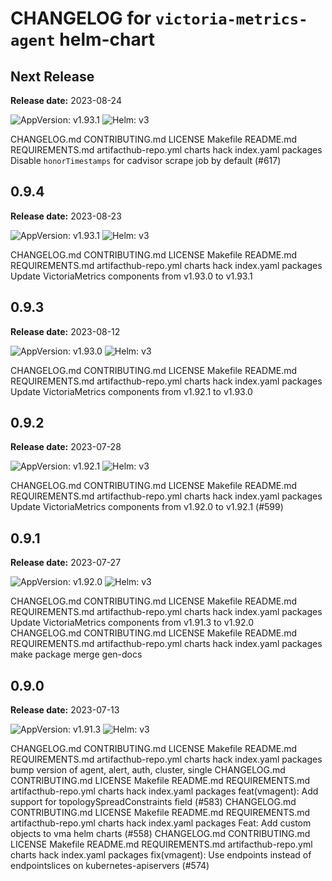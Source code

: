 # CHANGELOG for `victoria-metrics-agent` helm-chart

## Next Release

**Release date:** 2023-08-24

![AppVersion: v1.93.1](https://img.shields.io/static/v1?label=AppVersion&message=v1.93.1&color=success&logo=)
![Helm: v3](https://img.shields.io/static/v1?label=Helm&message=v3&color=informational&logo=helm)

CHANGELOG.md CONTRIBUTING.md LICENSE Makefile README.md REQUIREMENTS.md artifacthub-repo.yml charts hack index.yaml packages Disable `honorTimestamps` for cadvisor scrape job by default (#617)

## 0.9.4

**Release date:** 2023-08-23

![AppVersion: v1.93.1](https://img.shields.io/static/v1?label=AppVersion&message=v1.93.0&color=success&logo=)
![Helm: v3](https://img.shields.io/static/v1?label=Helm&message=v3&color=informational&logo=helm)

CHANGELOG.md CONTRIBUTING.md LICENSE Makefile README.md REQUIREMENTS.md artifacthub-repo.yml charts hack index.yaml packages Update VictoriaMetrics components from v1.93.0 to v1.93.1

## 0.9.3

**Release date:** 2023-08-12

![AppVersion: v1.93.0](https://img.shields.io/static/v1?label=AppVersion&message=v1.93.0&color=success&logo=)
![Helm: v3](https://img.shields.io/static/v1?label=Helm&message=v3&color=informational&logo=helm)

CHANGELOG.md CONTRIBUTING.md LICENSE Makefile README.md REQUIREMENTS.md artifacthub-repo.yml charts hack index.yaml packages Update VictoriaMetrics components from v1.92.1 to v1.93.0

## 0.9.2

**Release date:** 2023-07-28

![AppVersion: v1.92.1](https://img.shields.io/static/v1?label=AppVersion&message=v1.92.1&color=success&logo=)
![Helm: v3](https://img.shields.io/static/v1?label=Helm&message=v3&color=informational&logo=helm)

CHANGELOG.md CONTRIBUTING.md LICENSE Makefile README.md REQUIREMENTS.md artifacthub-repo.yml charts hack index.yaml packages Update VictoriaMetrics components from v1.92.0 to v1.92.1 (#599)

## 0.9.1

**Release date:** 2023-07-27

![AppVersion: v1.92.0](https://img.shields.io/static/v1?label=AppVersion&message=v1.92.0&color=success&logo=)
![Helm: v3](https://img.shields.io/static/v1?label=Helm&message=v3&color=informational&logo=helm)

CHANGELOG.md CONTRIBUTING.md LICENSE Makefile README.md REQUIREMENTS.md artifacthub-repo.yml charts hack index.yaml packages Update VictoriaMetrics components from v1.91.3 to v1.92.0
CHANGELOG.md CONTRIBUTING.md LICENSE Makefile README.md REQUIREMENTS.md artifacthub-repo.yml charts hack index.yaml packages make package merge gen-docs

## 0.9.0

**Release date:** 2023-07-13

![AppVersion: v1.91.3](https://img.shields.io/static/v1?label=AppVersion&message=v1.91.3&color=success&logo=)
![Helm: v3](https://img.shields.io/static/v1?label=Helm&message=v3&color=informational&logo=helm)

CHANGELOG.md CONTRIBUTING.md LICENSE Makefile README.md REQUIREMENTS.md artifacthub-repo.yml charts hack index.yaml packages bump version of agent, alert, auth, cluster, single
CHANGELOG.md CONTRIBUTING.md LICENSE Makefile README.md REQUIREMENTS.md artifacthub-repo.yml charts hack index.yaml packages feat(vmagent): Add support for topologySpreadConstraints field (#583)
CHANGELOG.md CONTRIBUTING.md LICENSE Makefile README.md REQUIREMENTS.md artifacthub-repo.yml charts hack index.yaml packages Feat: Add custom objects to vma helm charts (#558)
CHANGELOG.md CONTRIBUTING.md LICENSE Makefile README.md REQUIREMENTS.md artifacthub-repo.yml charts hack index.yaml packages fix(vmagent): Use endpoints instead of endpointslices on kubernetes-apiservers (#574)
